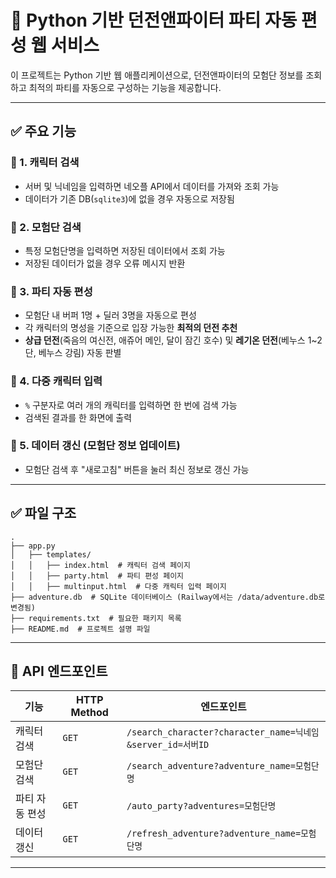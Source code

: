 # 🚀 Python 기반 던전앤파이터 파티 자동 편성 웹 서비스

이 프로젝트는 Python 기반 웹 애플리케이션으로, 던전앤파이터의 모험단 정보를 조회하고 최적의 파티를 자동으로 구성하는 기능을 제공합니다.

---

## ✅ 주요 기능

### 🔹 1. 캐릭터 검색

- 서버 및 닉네임을 입력하면 네오플 API에서 데이터를 가져와 조회 가능
- 데이터가 기존 DB(`sqlite3`)에 없을 경우 자동으로 저장됨

### 🔹 2. 모험단 검색

- 특정 모험단명을 입력하면 저장된 데이터에서 조회 가능
- 저장된 데이터가 없을 경우 오류 메시지 반환

### 🔹 3. 파티 자동 편성

- 모험단 내 버퍼 1명 + 딜러 3명을 자동으로 편성
- 각 캐릭터의 명성을 기준으로 입장 가능한 **최적의 던전 추천**
- **상급 던전**(죽음의 여신전, 애쥬어 메인, 달이 잠긴 호수) 및 **레기온 던전**(베누스 1~2단, 베누스 강림) 자동 판별

### 🔹 4. 다중 캐릭터 입력

- `%` 구분자로 여러 개의 캐릭터를 입력하면 한 번에 검색 가능
- 검색된 결과를 한 화면에 출력

### 🔹 5. 데이터 갱신 (모험단 정보 업데이트)

- 모험단 검색 후 "새로고침" 버튼을 눌러 최신 정보로 갱신 가능

---

## ✅ 파일 구조

```
.
├── app.py
│   ├── templates/
│   │   ├── index.html  # 캐릭터 검색 페이지
│   │   ├── party.html  # 파티 편성 페이지
│   │   ├── multinput.html  # 다중 캐릭터 입력 페이지
├── adventure.db  # SQLite 데이터베이스 (Railway에서는 /data/adventure.db로 변경됨)
├── requirements.txt  # 필요한 패키지 목록
├── README.md  # 프로젝트 설명 파일
```

---

## 🎯 API 엔드포인트

| 기능           | HTTP Method | 엔드포인트                                                 |
| -------------- | ----------- | ---------------------------------------------------------- |
| 캐릭터 검색    | `GET`       | `/search_character?character_name=닉네임&server_id=서버ID` |
| 모험단 검색    | `GET`       | `/search_adventure?adventure_name=모험단명`                |
| 파티 자동 편성 | `GET`       | `/auto_party?adventures=모험단명`                          |
| 데이터 갱신    | `GET`       | `/refresh_adventure?adventure_name=모험단명`               |

---
